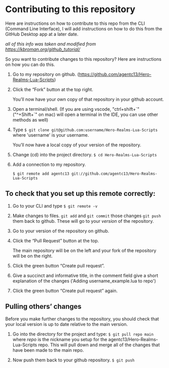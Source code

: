 # Contributing to this repository

Here are instructions on how to contribute to this repo from the CLI (Command Line Interface), I will add instructions on how to do this from the GitHub Desktop app at a later date.

_all of this info was taken and modified from https://kbroman.org/github_tutorial/_

So you want to contribute changes to this repository? Here are instructions on how you can do this.

1.  Go to my repository on github. (https://github.com/agentc13/Hero-Realms-Lua-Scripts)

2.  Click the “Fork” button at the top right.

    You’ll now have your own copy of that repository in your github account.

3.  Open a terminal/shell. (If you are using vscode, "ctrl+shift+\`"  ("^+Shift+\`" on mac) will open a terminal in the IDE, you can use other methods as well)

4.  Type `$ git clone git@github.com:username/Hero-Realms-Lua-Scripts` where 'username' is your username.

    You’ll now have a local copy of your version of the repository.

5.  Change (cd) into the project directory.
    `$ cd Hero-Realms-Lua-Scripts`

6.  Add a connection to my repository.

    `$ git remote add agentc13 git://github.com/agentc13/Hero-Realms-Lua-Scripts`

## To check that you set up this remote correctly:

1. Go to your CLI and type
   `$ git remote -v`
2. Make changes to files.
   `git add` and `git commit` those changes
   `git push` them back to github. These will go to your _version_ of the repository.

3. Go to your version of the repository on github.

4. Click the “Pull Request” button at the top.

   The main repository will be on the left and your fork of the repository will be on the right.

5. Click the green button “Create pull request”.

6. Give a succinct and informative title, in the comment field give a short explanation of the changes ('Adding username_example.lua to repo')

7. Click the green button “Create pull request” again.

## Pulling others’ changes

Before you make further changes to the repository, you should check that your local version is up to date relative to the main version.

1. Go into the directory for the project and type:
   `$ git pull repo main` where _repo_ is the nickname you setup for the agentc13/Hero-Realms-Lua-Scripts repo.
   This will pull down and merge all of the changes that have been made to the main repo.

2. Now push them back to your github repository.
   `$ git push`
